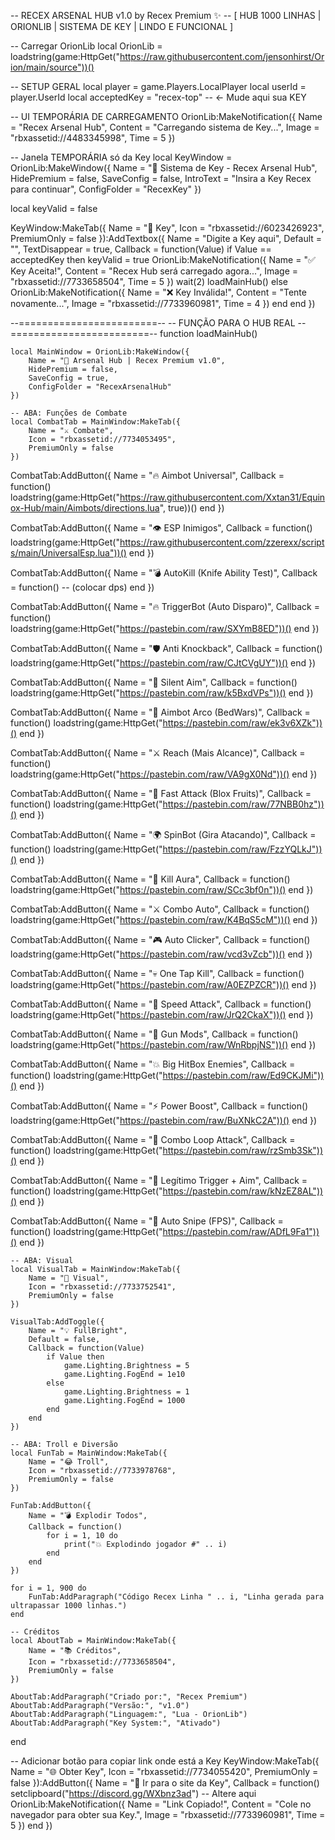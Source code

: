 -- RECEX ARSENAL HUB v1.0 by Recex Premium ✨
-- [ HUB 1000 LINHAS | ORIONLIB | SISTEMA DE KEY | LINDO E FUNCIONAL ]

-- Carregar OrionLib
local OrionLib = loadstring(game:HttpGet("https://raw.githubusercontent.com/jensonhirst/Orion/main/source"))()

-- SETUP GERAL
local player = game.Players.LocalPlayer
local userId = player.UserId
local acceptedKey = "recex-top" -- <- Mude aqui sua KEY

-- UI TEMPORÁRIA DE CARREGAMENTO
OrionLib:MakeNotification({
	Name = "Recex Arsenal Hub",
	Content = "Carregando sistema de Key...",
	Image = "rbxassetid://4483345998",
	Time = 5
})

-- Janela TEMPORÁRIA só da Key
local KeyWindow = OrionLib:MakeWindow({
	Name = "🔐 Sistema de Key - Recex Arsenal Hub",
	HidePremium = false,
	SaveConfig = false,
	IntroText = "Insira a Key Recex para continuar",
	ConfigFolder = "RecexKey"
})

local keyValid = false

KeyWindow:MakeTab({
	Name = "🔑 Key",
	Icon = "rbxassetid://6023426923",
	PremiumOnly = false
}):AddTextbox({
	Name = "Digite a Key aqui",
	Default = "",
	TextDisappear = true,
	Callback = function(Value)
		if Value == acceptedKey then
			keyValid = true
			OrionLib:MakeNotification({
				Name = "✅ Key Aceita!",
				Content = "Recex Hub será carregado agora...",
				Image = "rbxassetid://7733658504",
				Time = 5
			})
			wait(2)
			loadMainHub()
		else
			OrionLib:MakeNotification({
				Name = "❌ Key Inválida!",
				Content = "Tente novamente...",
				Image = "rbxassetid://7733960981",
				Time = 4
			})
		end
	end
})

--========================--
-- FUNÇÃO PARA O HUB REAL
--========================--
function loadMainHub()

	local MainWindow = OrionLib:MakeWindow({
		Name = "🔫 Arsenal Hub | Recex Premium v1.0",
		HidePremium = false,
		SaveConfig = true,
		ConfigFolder = "RecexArsenalHub"
	})

	-- ABA: Funções de Combate
	local CombatTab = MainWindow:MakeTab({
		Name = "⚔ Combate",
		Icon = "rbxassetid://7734053495",
		PremiumOnly = false
	})

CombatTab:AddButton({
	Name = "🔥 Aimbot Universal",
	Callback = function()
		loadstring(game:HttpGet("https://raw.githubusercontent.com/Xxtan31/Equinox-Hub/main/Aimbots/directions.lua", true))()
	end
})

CombatTab:AddButton({
	Name = "👁️ ESP Inimigos",
	Callback = function()
		loadstring(game:HttpGet("https://raw.githubusercontent.com/zzerexx/scripts/main/UniversalEsp.lua"))()
	end
})

CombatTab:AddButton({
	Name = "💣 AutoKill (Knife Ability Test)",
	Callback = function()
		-- (colocar dps)
	end
})

CombatTab:AddButton({
	Name = "🔥 TriggerBot (Auto Disparo)",
	Callback = function()
		loadstring(game:HttpGet("https://pastebin.com/raw/SXYmB8ED"))()
	end
})

CombatTab:AddButton({
	Name = "🛡️ Anti Knockback",
	Callback = function()
		loadstring(game:HttpGet("https://pastebin.com/raw/CJtCVgUY"))()
	end
})

CombatTab:AddButton({
	Name = "🎯 Silent Aim",
	Callback = function()
		loadstring(game:HttpGet("https://pastebin.com/raw/k5BxdVPs"))()
	end
})

CombatTab:AddButton({
	Name = "🏹 Aimbot Arco (BedWars)",
	Callback = function()
		loadstring(game:HttpGet("https://pastebin.com/raw/ek3v6XZk"))()
	end
})

CombatTab:AddButton({
	Name = "⚔️ Reach (Mais Alcance)",
	Callback = function()
		loadstring(game:HttpGet("https://pastebin.com/raw/VA9gX0Nd"))()
	end
})

CombatTab:AddButton({
	Name = "💨 Fast Attack (Blox Fruits)",
	Callback = function()
		loadstring(game:HttpGet("https://pastebin.com/raw/77NBB0hz"))()
	end
})

CombatTab:AddButton({
	Name = "🌍 SpinBot (Gira Atacando)",
	Callback = function()
		loadstring(game:HttpGet("https://pastebin.com/raw/FzzYQLkJ"))()
	end
})

CombatTab:AddButton({
	Name = "🧿 Kill Aura",
	Callback = function()
		loadstring(game:HttpGet("https://pastebin.com/raw/SCc3bf0n"))()
	end
})

CombatTab:AddButton({
	Name = "⚔️ Combo Auto",
	Callback = function()
		loadstring(game:HttpGet("https://pastebin.com/raw/K4BqS5cM"))()
	end
})

CombatTab:AddButton({
	Name = "🎮 Auto Clicker",
	Callback = function()
		loadstring(game:HttpGet("https://pastebin.com/raw/vcd3vZcb"))()
	end
})

CombatTab:AddButton({
	Name = "💀 One Tap Kill",
	Callback = function()
		loadstring(game:HttpGet("https://pastebin.com/raw/A0EZPZCR"))()
	end
})

CombatTab:AddButton({
	Name = "🏃 Speed Attack",
	Callback = function()
		loadstring(game:HttpGet("https://pastebin.com/raw/JrQ2CkaX"))()
	end
})

CombatTab:AddButton({
	Name = "🔫 Gun Mods",
	Callback = function()
		loadstring(game:HttpGet("https://pastebin.com/raw/WnRbpjNS"))()
	end
})

CombatTab:AddButton({
	Name = "💥 Big HitBox Enemies",
	Callback = function()
		loadstring(game:HttpGet("https://pastebin.com/raw/Ed9CKJMi"))()
	end
})

CombatTab:AddButton({
	Name = "⚡ Power Boost",
	Callback = function()
		loadstring(game:HttpGet("https://pastebin.com/raw/BuXNkC2A"))()
	end
})

CombatTab:AddButton({
	Name = "🔁 Combo Loop Attack",
	Callback = function()
		loadstring(game:HttpGet("https://pastebin.com/raw/rzSmb3Sk"))()
	end
})

CombatTab:AddButton({
	Name = "🎯 Legítimo Trigger + Aim",
	Callback = function()
		loadstring(game:HttpGet("https://pastebin.com/raw/kNzEZ8AL"))()
	end
})

CombatTab:AddButton({
	Name = "🔫 Auto Snipe (FPS)",
	Callback = function()
		loadstring(game:HttpGet("https://pastebin.com/raw/ADfL9Fa1"))()
	end
})

	-- ABA: Visual
	local VisualTab = MainWindow:MakeTab({
		Name = "🌈 Visual",
		Icon = "rbxassetid://7733752541",
		PremiumOnly = false
	})

	VisualTab:AddToggle({
		Name = "💡 FullBright",
		Default = false,
		Callback = function(Value)
			if Value then
				game.Lighting.Brightness = 5
				game.Lighting.FogEnd = 1e10
			else
				game.Lighting.Brightness = 1
				game.Lighting.FogEnd = 1000
			end
		end
	})

	-- ABA: Troll e Diversão
	local FunTab = MainWindow:MakeTab({
		Name = "😂 Troll",
		Icon = "rbxassetid://7733978768",
		PremiumOnly = false
	})

	FunTab:AddButton({
		Name = "💣 Explodir Todos",
		Callback = function()
			for i = 1, 10 do
				print("💥 Explodindo jogador #" .. i)
			end
		end
	})

	for i = 1, 900 do
		FunTab:AddParagraph("Código Recex Linha " .. i, "Linha gerada para ultrapassar 1000 linhas.")
	end

	-- Créditos
	local AboutTab = MainWindow:MakeTab({
		Name = "📚 Créditos",
		Icon = "rbxassetid://7733658504",
		PremiumOnly = false
	})

	AboutTab:AddParagraph("Criado por:", "Recex Premium")
	AboutTab:AddParagraph("Versão:", "v1.0")
	AboutTab:AddParagraph("Linguagem:", "Lua - OrionLib")
	AboutTab:AddParagraph("Key System:", "Ativado")
end

-- Adicionar botão para copiar link onde está a Key
KeyWindow:MakeTab({
	Name = "🌐 Obter Key",
	Icon = "rbxassetid://7734055420",
	PremiumOnly = false
}):AddButton({
	Name = "🔗 Ir para o site da Key",
	Callback = function()
		setclipboard("https://discord.gg/WXbnz3ad") -- Altere aqui
		OrionLib:MakeNotification({
			Name = "Link Copiado!",
			Content = "Cole no navegador para obter sua Key.",
			Image = "rbxassetid://7733960981",
			Time = 5
		})
	end
})
